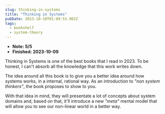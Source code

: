 ```yaml
---
slug: thinking-in-systems
title: "Thinking in Systems"
pubDate: 2023-10-10T01:09:53.902Z
tags:
  - bookshelf
  - system-theory
---
```


- **Note: 5/5**
- **Finished: 2023-10-09**

Thinking in Systems is one of the best books that I read in 2023. To be honest,
I can't absorb all the knowledge that this work writes down.

The idea around all this book is to give you a better idea around how systems works,
in a internal, rational way. As an introduction to _"non system thinkers"_, the book
proposes to show to you.

With that idea in mind, they will presentate a lot of concepts about system domains and,
based on that, it'll introduce a new _"meta"_ mental model that will allow you to see our
non-linear world in a better way.
